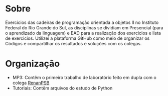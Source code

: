 # Sobre
Exercicios das cadeiras de programação orientada a objetos II no Instituto Federal do Rio Grande do Sul, as disciplinas se dividiam em Presencial (para o aprendizado da linguagem) e EAD para a realização dos exercicios e lista de exercicios. Utilizei a plataforma GitHub como meio de organizar os Códigos e compartilhar os resultados e soluções com os colegas.

# Organização
- MP3: Contêm o primeiro trabalho de laboratório feito em dupla com o colega [RenanPSB](https://github.com/renanpsb)
- Tutoriais: Contêm arquivos do estudo de Python
